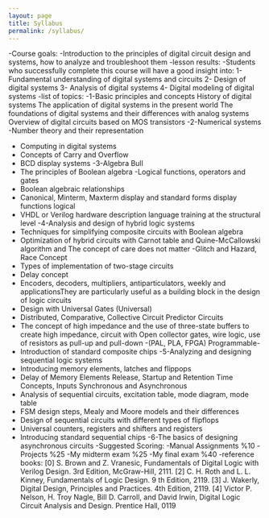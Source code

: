 ```yaml
---
layout: page
title: Syllabus
permalink: /syllabus/
---
```


-Course goals:
-Introduction to the principles of digital circuit design and systems, how to analyze and troubleshoot them
-lesson results:
-Students who successfully complete this course will have a good insight into:
1- Fundamental understanding of digital systems and circuits
2- Design of digital systems
3- Analysis of digital systems
4- Digital modeling of digital systems
-list of topics:
-1-Basic principles and concepts
History of digital systems
The application of digital systems in the present world
The foundations of digital systems and their differences with analog systems
Overview of digital circuits based on MOS transistors
-2-Numerical systems
-Number theory and their representation
- Computing in digital systems
- Concepts of Carry and Overflow
- BCD display systems
-3-Algebra Bull
- The principles of Boolean algebra
-Logical functions, operators and gates
- Boolean algebraic relationships
- Canonical, Minterm, Maxterm display and standard forms display functions logical
- VHDL or Verilog hardware description language training at the structural level
-4-Analysis and design of hybrid logic systems
- Techniques for simplifying composite circuits with Boolean algebra
- Optimization of hybrid circuits with Carnot table and Quine-McCallowski algorithm and The concept of care does not matter 
-Glitch and Hazard, Race Concept
- Types of implementation of two-stage circuits
- Delay concept
- Encoders, decoders, multipliers, antiparticulators, weekly and applicationsThey are particularly useful as a building block in the design of logic circuits
- Design with Universal Gates (Universal)
- Distributed, Comparative, Collective Circuit Predictor Circuits
- The concept of high impedance and the use of three-state buffers to create high impedance, circuit with
Open collector gates, wire logic, use of resistors as pull-up and pull-down
-(PAL, PLA, FPGA) Programmable-
- Introduction of standard composite chips
-5-Analyzing and designing sequential logic systems
- Introducing memory elements, latches and flippops
- Delay of Memory Elements Release, Startup and Retention Time Concepts, Inputs
Synchronous and Asynchronous
- Analysis of sequential circuits, excitation table, mode diagram, mode table
- FSM design steps, Mealy and Moore models and their differences
- Design of sequential circuits with different types of flipflops
- Universal counters, registers and shifters and registers
- Introducing standard sequential chips
-6-The basics of designing asynchronous circuits
-Suggested Scoring:
 -Manual Assignments %10
 -Projects %25
 -My midterm exam %25
 -My final exam %40
 -reference books:
[0] S. Brown and Z. Vranesic, Fundamentals of Digital Logic with Verilog Design. 3rd
Edition, McGraw-Hill, 2111.
[2] C. H. Roth and L. L. Kinney, Fundamentals of Logic Design. 9
th Edition, 2119.
[3] J. Wakerly, Digital Design, Principles and Practices. 4th Edition, 2119.
[4] Victor P. Nelson, H. Troy Nagle, Bill D. Carroll, and David Irwin, Digital Logic
Circuit Analysis and Design. Prentice Hall, 0119